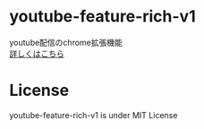 # youtube-feature-rich-v1
youtube配信のchrome拡張機能<br>
[詳しくはこちら](https://blog.yuki0311.com/youtube-feature-rich-v1/ "詳しくはこちら")


# License

youtube-feature-rich-v1 is under MIT License

